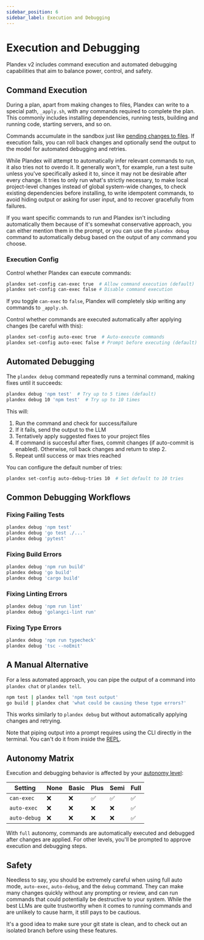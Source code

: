 ```yaml
---
sidebar_position: 6
sidebar_label: Execution and Debugging
---
```


# Execution and Debugging

Plandex v2 includes command execution and automated debugging capabilities that aim to balance power, control, and safety.

## Command Execution

During a plan, apart from making changes to files, Plandex can write to a special path, `_apply.sh`, with any commands required to complete the plan. This commonly includes installing dependencies, running tests, building and running code, starting servers, and so on.

Commands accumulate in the sandbox just like [pending changes to files](./reviewing-changes.md#pending-changes). If execution fails, you can roll back changes and optionally send the output to the model for automated debugging and retries.

While Plandex will attempt to automatically infer relevant commands to run, it also tries not to overdo it. It generally won't, for example, run a test suite unless you've specifically asked it to, since it may not be desirable after every change. It tries to only run what's strictly necessary, to make local project-level changes instead of global system-wide changes, to check existing dependencies before installing, to write idempotent commands, to avoid hiding output or asking for user input, and to recover gracefully from failures.

If you want specific commands to run and Plandex isn't including automatically them because of it's somewhat conservative approach, you can either mention them in the prompt, or you can use the `plandex debug` command to automatically debug based on the output of any command you choose.
   
### Execution Config

Control whether Plandex can execute commands:

```bash
plandex set-config can-exec true  # Allow command execution (default)
plandex set-config can-exec false # Disable command execution
```

If you toggle `can-exec` to `false`, Plandex will completely skip writing any commands to `_apply.sh`.

Control whether commands are executed automatically after applying changes (be careful with this):

```bash
plandex set-config auto-exec true  # Auto-execute commands
plandex set-config auto-exec false # Prompt before executing (default)
```

## Automated Debugging

The `plandex debug` command repeatedly runs a terminal command, making fixes until it succeeds:

```bash
plandex debug 'npm test'  # Try up to 5 times (default)
plandex debug 10 'npm test'  # Try up to 10 times
```

This will:

1. Run the command and check for success/failure
2. If it fails, send the output to the LLM
3. Tentatively apply suggested fixes to your project files
4. If command is succesful after fixes, commit changes (if auto-commit is enabled). Otherwise, roll back changes and return to step 2.
5. Repeat until success or max tries reached

You can configure the default number of tries:

```bash
plandex set-config auto-debug-tries 10  # Set default to 10 tries
```

## Common Debugging Workflows

### Fixing Failing Tests

```bash
plandex debug 'npm test'
plandex debug 'go test ./...'
plandex debug 'pytest'
```

### Fixing Build Errors

```bash
plandex debug 'npm run build'
plandex debug 'go build'
plandex debug 'cargo build'
```

### Fixing Linting Errors

```bash
plandex debug 'npm run lint'
plandex debug 'golangci-lint run'
```

### Fixing Type Errors

```bash
plandex debug 'npm run typecheck'
plandex debug 'tsc --noEmit'
```

## A Manual Alternative

For a less automated approach, you can pipe the output of a command into `plandex chat` or `plandex tell`.

```bash
npm test | plandex tell 'npm test output'
go build | plandex chat 'what could be causing these type errors?'
```

This works similarly to `plandex debug` but without automatically applying changes and retrying.

Note that piping output into a prompt requires using the CLI directly in the terminal. You can't do it from inside the [REPL](../repl.md).

## Autonomy Matrix

Execution and debugging behavior is affected by your [autonomy level](./autonomy.md):

| Setting      | None | Basic | Plus | Semi | Full |
| ------------ | ---- | ----- | ---- | ---- | ---- |
| `can-exec`   | ❌   | ❌    | ✅   | ✅   | ✅   |
| `auto-exec`  | ❌   | ❌    | ❌   | ❌   | ✅   |
| `auto-debug` | ❌   | ❌    | ❌   | ❌   | ✅   |


With `full` autonomy, commands are automatically executed and debugged after changes are applied. For other levels, you'll be prompted to approve execution and debugging steps.

## Safety

Needless to say, you should be extremely careful when using full auto mode, `auto-exec`, `auto-debug`, and the `debug` command. They can make many changes quickly without any prompting or review, and can run commands that could potentially be destructive to your system. While the best LLMs are quite trustworthy when it comes to running commands and are unlikely to cause harm, it still pays to be cautious.

It's a good idea to make sure your git state is clean, and to check out an isolated branch before using these features.
